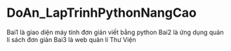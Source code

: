 # DoAn_LapTrinhPythonNangCao
Bai1 là giao diện máy tính đơn giản viết bằng python
Bai2 là ứng dụng quản lí sách đơn giản
Bai3 là web quản lí Thư Viện
